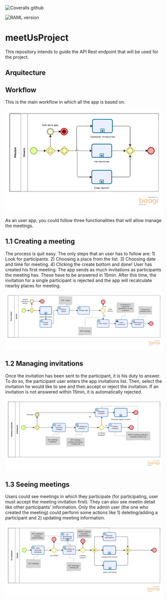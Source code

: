 
![Coveralls github](https://img.shields.io/coveralls/github/jekyll/jekyll.svg)

![RAML version](https://img.shields.io/badge/raml-v0.2.0-blue.svg)

# meetUsProject
This repository intends to guide the API Rest endpoint that will be used for the project.

## Arquitecture



## Workflow

This is the main workflow in which all the app is based on.

![Main workflow](/images/principalWorkflow.png)

As an user app, you could follow three functionalities that will allow manage the meetings. 

## 1.1 Creating a meeting

The process is quit easy. The only steps that an user has to follow are: 1) Look for participants. 2) Choosing a place from the list. 3) Choosing date and time for meeting. 4) Clicking the create bottom and done! User has created his first meeting. The app sends as much invitations as participants the meeting has. These have to be answered in 15min. After this time, the invitation for a single participant is rejected and the app will recalculate nearby places for meeting.

![Creating meeting](/images/creatingMeeting.png)

## 1.2 Managing invitations

Once the invitation has been sent to the participant, it is his duty to answer. To do so, the participant user enters the app invitations list. Then, select the invitation he would like to see and then accept or reject the invitation. If an invitation is not answered within 15min, it is automatically rejected.

![Managing invitations](/images/managingInvitation.png)

## 1.3 Seeing meetings

Users could see meetings in which they participate (for participating, user must accept the meeting invitation first). They can also see meetin detail like other participants' information. Only the admin user (the one who created the meeting) could perform some actions like 1) deleting/adding a participant and 2) updating meeting information.

![Seeing meetings](/images/seeingMeetings.png)
